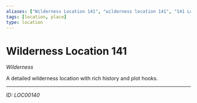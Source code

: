 ```yaml
---
aliases: ["Wilderness Location 141", "wilderness location 141", "141 Location Wilderness"]
tags: [location, place]
type: location
---
```


# Wilderness Location 141

*Wilderness*

A detailed wilderness location with rich history and plot hooks.

---
*ID: LOC00140*